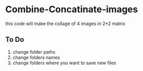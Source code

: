 # Combine-Concatinate-images

this code will make the collage of 4 images in 2*2 matrix 

<h2>To Do</h2>
<ol>
<li>change folder paths</li>
  <li>change folders names</li>
  <li>change folders where you want to save new files</li>
</ol>
